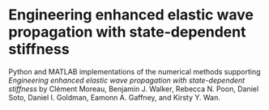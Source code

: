 # Engineering enhanced elastic wave propagation with state-dependent stiffness

Python and MATLAB implementations of the numerical methods supporting *Engineering enhanced elastic wave propagation with state-dependent stiffness* by Clément Moreau, Benjamin J. Walker, Rebecca N. Poon, Daniel Soto, Daniel I. Goldman, Eamonn A. Gaffney, and Kirsty Y. Wan.
